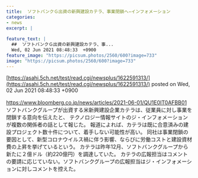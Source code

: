 ```yaml
---
title:  ソフトバンクＧ出資の新興建設カテラ、事業閉鎖へ−インフォメーション  
categories:
- news
excerpt: |
  
feature_text: |
  ##  ソフトバンクＧ出資の新興建設カテラ、事...
  Wed, 02 Jun 2021 08:48:33  +0900
feature_image: "https://picsum.photos/2560/600?image=733"
image: "https://picsum.photos/2560/600?image=733"
---
```


[https://asahi.5ch.net/test/read.cgi/newsplus/1622591313/](https://asahi.5ch.net/test/read.cgi/newsplus/1622591313/)
posted on Wed, 02 Jun 2021 08:48:33  +0900

<!--more-->

https://www.bloomberg.co.jp/news/articles/2021-06-01/QU1E0IT0AFBB01 　ソフトバンクグループが出資する米新興建設企業カテラは、従業員に対し事業を閉鎖する意向を伝えたと、 テクノロジー情報サイトのジ・インフォメーションが複数の関係者の話として報じた。 報道によれば、カテラは既に合意済みの建設プロジェクト数十件について、着手しない可能性が高い。 同社は事業閉鎖の要因として、新型コロナウイルス禍に伴う影響、ならびに労働コストと建設資材費の上昇を挙げているという。 カテラは昨年12月、ソフトバンクグループから新たに２億ドル（約220億円）を調達していた。 カテラの広報担当はコメントの要請に応じていない。ソフトバンクグループの広報担当はジ・インフォメーションに対しコメントを控えた。
